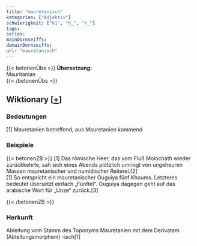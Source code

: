 ```yaml
---
title: "mauretanisch"
kategorien: ["Adjektiv"]
schwierigkeit: ["k1", "h_", "r_"]
tags:
series:
mainDornseiffs:
domainDornseiffs:
url: "mauretanisch"
---
```


{{< betonenÜbs >}}
**Übersetzung:**  
Mauritanian  
{{< /betonenÜbs >}}

## Wiktionary [[+](https://de.wiktionary.org/wiki/mauretanisch)]

### Bedeutungen
[1] Mauretanien betreffend, aus Mauretanien kommend  

### Beispiele
{{< betonenZB >}}
[1] Das römische Heer, das vom Fluß Molochath wieder zurückkehrte, sah sich eines Abends plötzlich umringt von ungeheuren Massen mauretanischer und numidischer Reiterei.[2]  
[1] So entspricht ein mauretanischer Ouguiya fünf Khoums. Letzteres bedeutet übersetzt einfach „Fünftel“. Ouguiya dagegen geht auf das arabische Wort für „Unze“ zurück.[3]  

{{< /betonenZB >}}
### Herkunft
Ableitung vom Stamm des Toponyms Mauretanien mit dem Derivatem (Ableitungsmorphem) -isch[1]  


